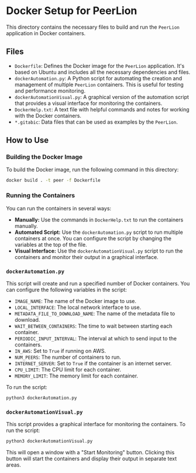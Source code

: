 # Docker Setup for PeerLion

This directory contains the necessary files to build and run the `PeerLion` application in Docker containers.

## Files

*   `Dockerfile`: Defines the Docker image for the `PeerLion` application. It's based on Ubuntu and includes all the necessary dependencies and files.
*   `dockerAutomation.py`: A Python script for automating the creation and management of multiple `PeerLion` containers. This is useful for testing and performance monitoring.
*   `dockerAutomationVisual.py`: A graphical version of the automation script that provides a visual interface for monitoring the containers.
*   `DockerHelp.txt`: A text file with helpful commands and notes for working with the Docker containers.
*   `*.gitabic`: Data files that can be used as examples by the `PeerLion`.

## How to Use

### Building the Docker Image

To build the Docker image, run the following command in this directory:

```bash
docker build . -t peer -f Dockerfile
```

### Running the Containers

You can run the containers in several ways:

*   **Manually:** Use the commands in `DockerHelp.txt` to run the containers manually.
*   **Automated Script:** Use the `dockerAutomation.py` script to run multiple containers at once. You can configure the script by changing the variables at the top of the file.
*   **Visual Interface:** Use the `dockerAutomationVisual.py` script to run the containers and monitor their output in a graphical interface.

### `dockerAutomation.py`

This script will create and run a specified number of Docker containers. You can configure the following variables in the script:

*   `IMAGE_NAME`: The name of the Docker image to use.
*   `LOCAL_INTERFACE`: The local network interface to use.
*   `METADATA_FILE_TO_DOWNLOAD_NAME`: The name of the metadata file to download.
*   `WAIT_BETWEEN_CONTAINERS`: The time to wait between starting each container.
*   `PERIODIC_INPUT_INTERVAL`: The interval at which to send input to the containers.
*   `IN_AWS`: Set to `True` if running on AWS.
*   `NUM_PEERS`: The number of containers to run.
*   `INTERNET_SERVER`: Set to `True` if the container is an internet server.
*   `CPU_LIMIT`: The CPU limit for each container.
*   `MEMORY_LIMIT`: The memory limit for each container.

To run the script:

```bash
python3 dockerAutomation.py
```

### `dockerAutomationVisual.py`

This script provides a graphical interface for monitoring the containers. To run the script:

```bash
python3 dockerAutomationVisual.py
```

This will open a window with a "Start Monitoring" button. Clicking this button will start the containers and display their output in separate text areas.
